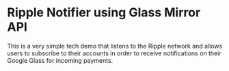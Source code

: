 Ripple Notifier using Glass Mirror API
======================================

This is a very simple tech demo that listens to the Ripple network and allows
users to subscribe to their accounts in order to receive notifications on their
Google Glass for incoming payments.
